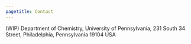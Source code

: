 ```yaml
---
pagetitle: Contact
---
```


(WIP)
Department of Chemistry,
University of Pennsylvania,
231 South 34 Street,
Philadelphia, Pennsylvania 19104
USA


